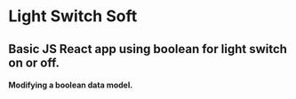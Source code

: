 <h1> Light Switch Soft </h1>

<h2> Basic JS React app using boolean for light switch on or off.</h2>

<h4> Modifying a boolean data model. </h4>
